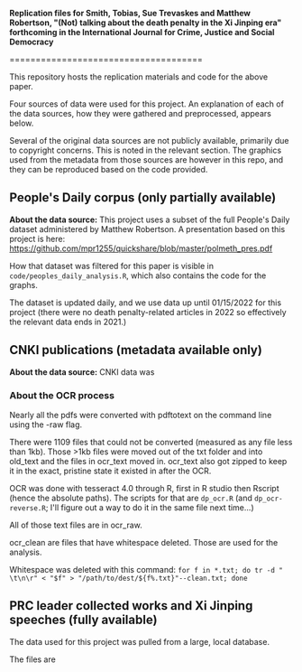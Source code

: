 **Replication files for Smith, Tobias, Sue Trevaskes and Matthew Robertson, "(Not) talking about the death penalty in the Xi Jinping era" forthcoming in the International Journal for Crime, Justice and Social Democracy**

=====================================

This repository hosts the replication materials and code for the above paper.

Four sources of data were used for this project. An explanation of each of the data sources, how they were gathered and preprocessed, appears below. 

Several of the original data sources are not publicly available, primarily due to copyright concerns. This is noted in the relevant section. The graphics used from the metadata from those sources are however in this repo, and they can be reproduced based on the code provided.

## People's Daily corpus (only partially available)

**About the data source:** This project uses a subset of the full People's Daily dataset administered by Matthew Robertson. A presentation based on this project is here: https://github.com/mpr1255/quickshare/blob/master/polmeth_pres.pdf 

How that dataset was filtered for this paper is visible in `code/peoples_daily_analysis.R`, which also contains the code for the graphs.

The dataset is updated daily, and we use data up until 01/15/2022 for this project (there were no death penalty-related articles in 2022 so effectively the relevant data ends in 2021.)

## CNKI publications (metadata available only)

**About the data source:** CNKI data was 

### About the OCR process
Nearly all the pdfs were converted with pdftotext on the command line using the -raw flag. 

There were 1109 files that could not be converted (measured as any file less than 1kb). Those >1kb files were moved out of the txt folder and into old_text and the files in ocr_text moved in. ocr_text also got zipped to keep it in the exact, pristine state it existed in after the OCR. 

OCR was done with tesseract 4.0 through R, first in R studio then Rscript (hence the absolute paths). The scripts for that are `dp_ocr.R` (and `dp_ocr-reverse.R`; I'll figure out a way to do it in the same file next time...)

All of those text files are in ocr_raw. 

ocr_clean are files that have whitespace deleted. Those are used for the analysis.

Whitespace was deleted with this command: 
`for f in *.txt; do tr -d " \t\n\r" < "$f" > "/path/to/dest/${f%.txt}"--clean.txt; done`





## PRC leader collected works and Xi Jinping speeches (fully available)






The data used for this project was pulled from a large, local database. 

The files are 


